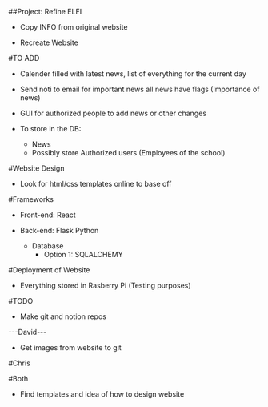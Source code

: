 ##Project: Refine ELFI

- Copy INFO from original website

- Recreate Website

#TO ADD

- Calender filled with latest news, list of everything for the current day
    
- Send noti to email for important news all news have flags (Importance of news)

- GUI for authorized people to add news or other changes

- To store in the DB:
    - News
    - Possibly store Authorized users (Employees of the school)

#Website Design

- Look for html/css templates online to base off

#Frameworks

- Front-end: React

- Back-end: Flask Python
    - Database
        - Option 1: SQLALCHEMY

#Deployment of Website

- Everything stored in Rasberry Pi (Testing purposes)


#TODO

- Make git and notion repos

---David---

- Get images from website to git

#Chris

#Both

- Find templates and idea of how to design website
